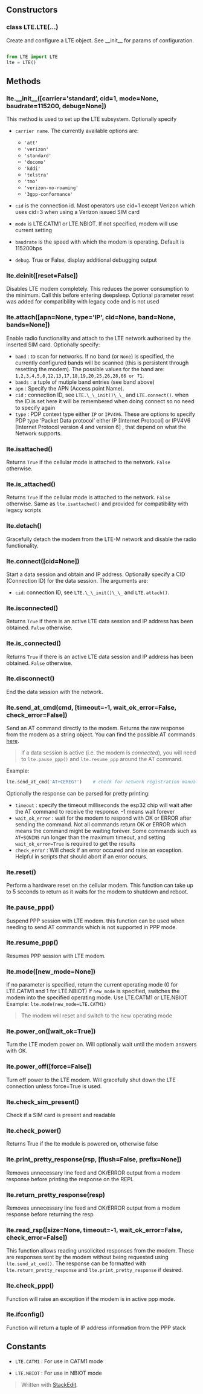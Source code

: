 
## Constructors

### class LTE.LTE(…)

Create and configure a LTE object. See \_\_init\_\_ for params of configuration.

```python

from LTE import LTE
lte = LTE()

```

## Methods

### lte.\_\_init\_\_([carrier='standard’, cid=1, mode=None, baudrate=115200, debug=None])

This method is used to set up the LTE subsystem. Optionally specify

-   `carrier name`. The currently available options are:
    -   `'att'`
    -   `'verizon'`
    -   `'standard'`
    -  `'docomo'`
    -  `'kddi'`
    -  `'telstra'`
    -  `'tmo'`
    -  `'verizon-no-roaming'`
    -  `'3gpp-conformance'`

- `cid` is the connection id. Most operators use cid=1 except Verizon which uses cid=3 when using a Verizon issued SIM card
- `mode` is LTE.CATM1 or LTE.NBIOT. If not specified, modem will use current setting
- `baudrate` is the speed with which the modem is operating. Default is 115200bps
- `debug`. True or False, display additional debugging output


### lte.deinit([reset=False])

Disables LTE modem completely. This reduces the power consumption to the minimum. Call this before entering deepsleep.
Optional parameter reset was added for compatibility with legacy code and is not used


### lte.attach([apn=None, type='IP', cid=None, band=None, bands=None])

Enable radio functionality and attach to the LTE network authorised by the inserted SIM card. Optionally specify:

-   `band`  : to scan for networks. If no band (or `None`) is specified, the currently configured bands will be scanned (this is persistent through resetting the modem). The possible values for the band are:  `1,2,3,4,5,8,12,13,17,18,19,20,25,26,28,66 or 71`.
-  `bands` : a tuple of mutiple band entries (see band above)
-   `apn`  : Specify the APN (Access point Name).
-   `cid`  : connection ID, see  `LTE.\_\_init()\_\_` and `LTE.connect()`. when the ID is set here it will be remembered when doing connect so no need to specify again
-   `type`  : PDP context type either  `IP`  or  `IPV4V6`. These are options to specify PDP type ‘Packet Data protocol’ either IP [Internet Protocol] or IPV4V6  [Internet Protocol version 4 and version 6] , that depend on what the Network supports.


### lte.isattached()

Returns  `True`  if the cellular mode is attached to the network.  `False`  otherwise.


### lte.is_attached()

Returns  `True`  if the cellular mode is attached to the network.  `False`  otherwise.
Same as `lte.isattached()` and provided for compatibility with legacy scripts


### lte.detach()

Gracefully detach the modem from the LTE-M network and disable the radio functionality.


### lte.connect([cid=None])

Start a data session and obtain and IP address. Optionally specify a CID (Connection ID) for the data session. The arguments are:

-   `cid`:  connection ID, see  `LTE.\_\_init()\_\_` and `LTE.attach()`.


### lte.isconnected()

Returns  `True`  if there is an active LTE data session and IP address has been obtained.  `False`  otherwise.


### lte.is_connected()

Returns  `True`  if there is an active LTE data session and IP address has been obtained.  `False`  otherwise.


### lte.disconnect()

End the data session with the network.


### lte.send_at_cmd(cmd, [timeout=-1, wait_ok_error=False, check_error=False])

Send an AT command directly to the modem. Returns the raw response from the modem as a string object. You can find the possible AT commands  [here](https://docs.pycom.io/gitbook/assets/Monarch-LR5110-ATCmdRefMan-rev6_noConfidential.pdf).

> If a data session is active (i.e. the modem is  _connected_), you will need to  `lte.pause_ppp()`  and  `lte.resume_ppp`  around the AT command.

Example:

```python
lte.send_at_cmd('AT+CEREG?')    # check for network registration manually (sames as lte.isattached())

```

Optionally the response can be parsed for pretty printing:

-   `timeout`  : specify the timeout milliseconds the esp32 chip will wait after the AT command to receive the response. -1 means wait forever
-  `wait_ok_error` : wait for the modem to respond with OK or ERROR after sending the command. Not all commands return OK or ERROR which means the command might be waiting forever. Some commands such as `AT+SQNINS` run longer than the maximum timeout, and setting `wait_ok_error=True` is required to get the results
- `check_error` : Will check if an error occured and raise an exception. Helpful in scripts that should abort if an error occurs.


### lte.reset()

Perform a hardware reset on the cellular modem. This function can take up to 5 seconds to return as it waits for the modem to shutdown and reboot.

### lte.pause_ppp()

Suspend PPP session with LTE modem. this function can be used when needing to send AT commands which is not supported in PPP mode.


### lte.resume_ppp()

Resumes PPP session with LTE modem.


### lte.mode([new_mode=None])

If no parameter is specified, return the current operating mode (0 for LTE.CATM1 and 1 for LTE.NBIOT)
If `new_mode` is specified, switches the modem into the specified operating mode. Use LTE.CATM1 or LTE.NBIOT
Example: `lte.mode(new_mode=LTE.CATM1)`
> The modem will reset and switch to the new operating mode

### lte.power_on([wait_ok=True])

Turn the LTE modem power on. Will optionally wait until the modem answers with OK.


### lte.power_off([force=False])

Turn off power to the LTE modem. Will gracefully shut down the LTE connection unless force=True is used.


### lte.check_sim_present()

Check if a SIM card is present and readable


### lte.check_power()

Returns True if the lte module is powered on, otherwise false


### lte.print_pretty_response(rsp, [flush=False, prefix=None])

Removes unnecessary line feed and OK/ERROR output from a modem response before printing the response on the REPL


### lte.return_pretty_response(resp)

Removes unnecessary line feed and OK/ERROR output from a modem response before returning the resp


### lte.read_rsp([size=None, timeout=-1, wait_ok_error=False, check_error=False])

This function allows reading unsolicited responses from the modem. These are responses sent by the modem without being requested using `lte.send_at_cmd()`. The response can be formatted with `lte.return_pretty_response` and `lte.print_pretty_response` if desired.


### lte.check_ppp()

Function will raise an exception if the modem is in active ppp mode.


### lte.ifconfig()

Function will return a tuple of IP address information from the PPP stack

## Constants

-   `LTE.CATM1`  : For use in CATM1 mode
    
-   `LTE.NBIOT`  : For use in NBIOT mode
    


> Written with [StackEdit](https://stackedit.io/).

